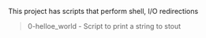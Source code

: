 This project has scripts that perform shell, I/O redirections
> 0-helloe_world - Script to print a string to stout
